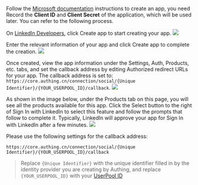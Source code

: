 <IntegrationDetailCard title="Create an app on LinkedIn">

Follow the [Microsoft documentation](https://docs.microsoft.com/en-us/linkedin/consumer/integrations/self-serve/sign-in-with-linkedin#getting-started) instructions to create an app, you need Record the **Client ID** and **Client Secret** of the application, which will be used later. You can refer to the following process.

On [LinkedIn Developers](https://developer.linkedin.com/), click Create app to start creating your app.
![](~@imagesZhCn/connections/linkedin/linkedin-docs-1.png)

Enter the relevant information of your app and click Create app to complete the creation.
![](~@imagesZhCn/connections/linkedin/linkedin-docs-2.png)

Once created, view the app information under the Settings, Auth, Products, etc. tabs, and set the callback address by editing Authorized redirect URLs for your app. The callback address is set to: `https://core.authing.cn/connection/social/{Unique Identifier}/{YOUR_USERPOOL_ID}/callback`.
![](~@imagesZhCn/connections/linkedin/linkedin-docs-3.png)

As shown in the image below, under the Products tab on this page, you will see all the products available for this app. Click the Select button to the right of Sign In with LinkedIn to select this feature and follow the prompts that follow to complete it. Typically, LinkedIn will approve your app for Sign In with LinkedIn after a few minutes.
![](~@imagesZhCn/connections/linkedin/linkedin-docs-4.png)

Please use the following settings for the callback address:

```
https://core.authing.cn/connection/social/{Unique Identifier}/{YOUR_USERPOOL_ID}/callback
```

> Replace `{Unique Identifier}` with the unique identifier filled in by the identity provider you are creating by Authing, and replace `{YOUR_USERPOOL_ID}` with your [UserPool ID](/en/guides/faqs/get-userpool-id-and-secret.md)

</IntegrationDetailCard>
